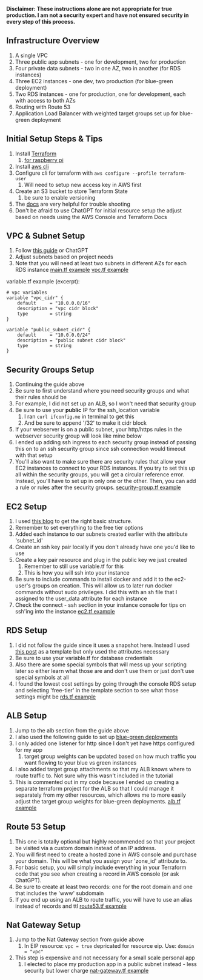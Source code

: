 **Disclaimer: These instructions alone are not appropriate for true production. I am not a security expert and have not ensured security in every step of this process.**
## Infrastructure Overview
1. A single VPC
2. Three public app subnets - one for development, two for production
3. Four private data subnets - two in one AZ, two in another (for RDS instances)
4. Three EC2 instances - one dev, two production (for blue-green deployment)
5. Two RDS instances - one for production, one for development, each with access to both AZs
6. Routing with Route 53
7. Application Load Balancer with weighted target groups set up for blue-green deployment

## Initial Setup Steps & Tips
1. Install [Terraform](https://developer.hashicorp.com/terraform/install)
	1. [for raspberry pi](https://snapcraft.io/install/terraform/raspbian)
2. Install [aws cli](https://docs.aws.amazon.com/cli/latest/userguide/getting-started-install.html#cliv2-linux-install)
3. Configure cli for terraform with `aws configure --profile terraform-user`
	1. Will need to setup new access key in AWS first
4. Create an S3 bucket to store Terraform State
	1. be sure to enable versioning
5. The [docs](https://registry.terraform.io/providers/hashicorp/aws/latest/docs) are very helpful for trouble shooting
6. Don't be afraid to use ChatGPT for initial resource setup the adjust based on needs using the AWS Console and Terraform Docs

## VPC & Subnet Setup
1. Follow [this guide](https://aws.plainenglish.io/project-1-host-a-dynamic-ecommerce-website-on-aws-with-terraform-ea93ef2ba15f) or ChatGPT
2. Adjust subnets based on project needs
3. Note that you will need at least two subnets in different AZs for each RDS instance
[main.tf example](https://github.com/b-mitch/terraform_sample/blob/main/main.tf)
[vpc.tf example](https://github.com/b-mitch/terraform_sample/blob/main/main.tf)

variable.tf example (excerpt):
```
# vpc variables
variable "vpc_cidr" {
    default     = "10.0.0.0/16"
    description = "vpc cidr block"
    type        = string 
}

variable "public_subnet_cidr" {
    default     = "10.0.0.0/24"
    description = "public subnet cidr block"
    type        = string 
}
```

## Security Groups Setup
1. Continuing the guide above
2. Be sure to first understand where you need security groups and what their rules should be
3. For example, I did not set up an ALB, so I won't need that security group
4. Be sure to use your **public** IP for the ssh_location variable
	1. I ran `curl ifconfig.me` in terminal to get this
	2. And be sure to append '/32' to make it  cidr block
5. If your webserver is on a public subnet, your http/https rules in the webserver security group will look like mine below
6. I ended up adding ssh ingress to each security group instead of passing this on to an ssh security group since ssh connection would timeout with that setup
7. You'll also want to make sure there are security rules that allow your EC2 instances to connect to your RDS instances. If you try to set this up all within the security groups, you will get a circular reference error. Instead, you'll have to set up in only one or the other. Then, you can add a rule or rules after the security groups. 
[security-group.tf example](https://github.com/b-mitch/terraform_sample/blob/main/security-group.tf)

## EC2 Setup
1. I used [this blog](https://klotzandrew.com/blog/deploy-an-ec2-to-run-docker-with-terraform) to get the right basic structure. 
2. Remember to set everything to the free tier options
3. Added each instance to our subnets created earlier with the attribute 'subnet_id'
4. Create an ssh key pair locally if you don't already have one you'd like to use
5. Create a key pair resource and plug in the public key we just created
	1. Remember to still use variable.tf for this
	2. This is how you will ssh into your instance
6. Be sure to include commands to install docker and add it to the ec2-user's groups on creation. This will allow us to later run docker commands without sudo privileges. I did this with an sh file that I assigned to the user_data attribute for each instance
7. Check the connect - ssh section in your instance console for tips on ssh'ing into the instance
[ec2.tf example](https://github.com/b-mitch/woutfh_project/blob/main/infrastructure/ec2.tf)

## RDS Setup
1. I did not follow the guide since it uses a snapshot here. Instead I used [this post](https://alfrcr.dev/setup-postgresql-on-amazon-rds-using-terraform-5cb81e97e04a) as a template but only used the attributes necessary
2. Be sure to use your variable.tf for database credentials 
3. Also there are some special symbols that will mess up your scripting later so either learn what those are and don't use them or just don't use special symbols at all
4. I found the lowest cost settings by going through the console RDS setup and selecting 'free-tier' in the template section to see what those settings might be
[rds.tf example](https://github.com/b-mitch/terraform_sample/blob/main/rds.tf)

## ALB Setup
1. Jump to the alb section from the guide above 
2. I also used the following guide to set up [blue-green deployments](https://developer.hashicorp.com/terraform/tutorials/aws/blue-green-canary-tests-deployments)
3. I only added one listener for http since I don't yet have https configured for my app
	1. target group weights can be updated based on how much traffic you want flowing to your blue vs green instances
4. I also added target group attachments so that my ALB knows where to route traffic to. Not sure why this wasn't included in the tutorial
5. This is commented out in my code because I ended up creating a separate terraform project for the ALB so that I could manage it separately from my other resources, which allows me to more easily adjust the target group weights for blue-green deployments.
[alb.tf example](https://github.com/b-mitch/terraform_sample/blob/main/alb.tf)

## Route 53 Setup
1. This one is totally optional but highly recommended so that your project be visited via a custom domain instead of an IP address. 
2. You will first need to create a hosted zone in AWS console and purchase your domain. This will be what you assign your 'zone_id' attribute to.
3. For basic setup, you will simply include everything in your Terraform code that you see when creating a record in AWS console (or ask ChatGPT). 
4. Be sure to create at least two records: one for the root domain and one that includes the 'www' subdomain
5. If you end up using an ALB to route traffic, you will have to use an alias instead of records and ttl
[route53.tf example](https://github.com/b-mitch/terraform_sample/blob/main/route53.tf)

## Nat Gateway Setup
1. Jump to the Nat Gateway section from guide above
	1. In EIP resource: `vpc = true` depricated for resource eip. Use: `domain = "vpc"`
2. This step is expensive and not necessary for a small scale personal app
	1. I elected to place my production app in a public subnet instead - less security but lower charge
[nat-gateway.tf example](https://github.com/b-mitch/terraform_sample/blob/main/nat-gateway.tf)
